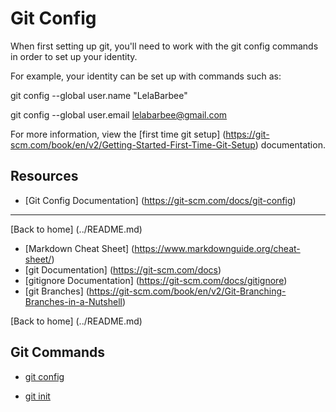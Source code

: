 # Git Config

When first setting up git, you'll need to work with the git config commands in order to set up your identity.

For example, your identity can be set up with commands such as:

git config --global user.name "LelaBarbee"

git config --global user.email lelabarbee@gmail.com

For more information, view the [first time git setup] (https://git-scm.com/book/en/v2/Getting-Started-First-Time-Git-Setup) documentation.

## Resources

- [Git Config Documentation] (https://git-scm.com/docs/git-config)

---


[Back to home] (../README.md)
- [Markdown Cheat Sheet] (https://www.markdownguide.org/cheat-sheet/)
- [git Documentation] (https://git-scm.com/docs)
- [gitignore Documentation] (https://git-scm.com/docs/gitignore)
- [git Branches] (https://git-scm.com/book/en/v2/Git-Branching-Branches-in-a-Nutshell)


[Back to home] (../README.md)

## Git Commands
- [git config](./commands/Config.md)

- [git init](./commands/Init.md)


